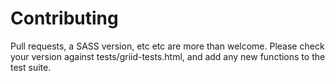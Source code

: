 # Contributing

Pull requests, a SASS version, etc etc are more than welcome. Please check your version against tests/griid-tests.html, and add any new functions to the test suite.
